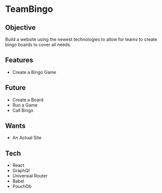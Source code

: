 # TeamBingo
## Objective
Build a website using the newest technologies to allow for teams to create bingo boards to cover all needs.

## Features
* Create a Bingo Game

## Future
* Create a Board
* Run a Game
* Call Bingo

## Wants
* An Actual Site

## Tech
* React
* GraphQl
* Universial Router
* Babel
* PouchDb
